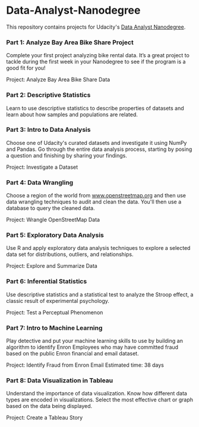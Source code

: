 # Data-Analyst-Nanodegree
This repository contains projects for Udacity's [Data Analyst Nanodegree](https://www.udacity.com/course/data-analyst-nanodegree--nd002).

### Part 1: Analyze Bay Area Bike Share Project
Complete your first project analyzing bike rental data. It’s a great project to tackle during the first week in your Nanodegree to see if the program is a good fit for you!

Project: Analyze Bay Area Bike Share Data

### Part 2: Descriptive Statistics
Learn to use descriptive statistics to describe properties of datasets and learn about how samples and populations are related.

### Part 3: Intro to Data Analysis
Choose one of Udacity's curated datasets and investigate it using NumPy and Pandas. Go through the entire data analysis process, starting by posing a question and finishing by sharing your findings.

Project: Investigate a Dataset

### Part 4: Data Wrangling
Choose a region of the world from www.openstreetmap.org and then use data wrangling techniques to audit and clean the data. You'll then use a database to query the cleaned data.

Project: Wrangle OpenStreetMap Data

### Part 5: Exploratory Data Analysis
Use R and apply exploratory data analysis techniques to explore a selected data set for distributions, outliers, and relationships.

Project: Explore and Summarize Data

### Part 6: Inferential Statistics
Use descriptive statistics and a statistical test to analyze the Stroop effect, a classic result of experimental psychology.

Project: Test a Perceptual Phenomenon

### Part 7: Intro to Machine Learning
Play detective and put your machine learning skills to use by building an algorithm to identify Enron Employees who may have committed fraud based on the public Enron financial and email dataset.

Project: Identify Fraud from Enron Email
Estimated time: 38 days

### Part 8: Data Visualization in Tableau
Understand the importance of data visualization. Know how different data types are encoded in visualizations. Select the most effective chart or graph based on the data being displayed.

Project: Create a Tableau Story
